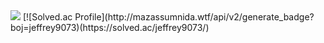  <img src="https://img.shields.io/badge/Spring-6DB33F?style=flat&logo=Spring&logoColor=white"/>
[![Solved.ac Profile](http://mazassumnida.wtf/api/v2/generate_badge?boj=jeffrey9073)(https://solved.ac/jeffrey9073/)

